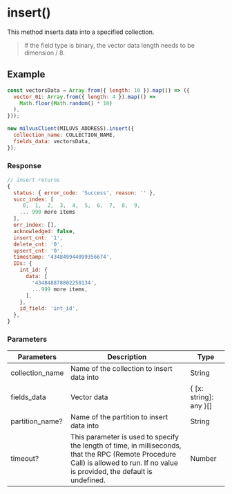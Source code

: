 # insert()

This method inserts data into a specified collection.

> If the field type is binary, the vector data length needs to be dimension / 8.

## Example

```javascript
const vectorsData = Array.from({ length: 10 }).map(() => ({
  vector_01: Array.from({ length: 4 }).map(() =>
    Math.floor(Math.random() * 10)
  ),
}));

new milvusClient(MILUVS_ADDRESS).insert({
  collection_name: COLLECTION_NAME,
  fields_data: vectorsData,
});
```

### Response

```javascript
// insert returns
{
  status: { error_code: 'Success', reason: '' },
  succ_index: [
     0,  1,  2,  3,  4,  5,  6,  7,  8,  9,
    ... 990 more items
  ],
  err_index: [],
  acknowledged: false,
  insert_cnt: '1',
  delete_cnt: '0',
  upsert_cnt: '0',
  timestamp: '434849944099356674',
  IDs: {
    int_id: {
      data: [
        '434848878802250134',
        ...999 more items,
      ],
    },
    id_field: 'int_id',
  },
}
```

### Parameters

| Parameters      | Description                                                                                                                                                                       | Type                   |
| --------------- | --------------------------------------------------------------------------------------------------------------------------------------------------------------------------------- | ---------------------- |
| collection_name | Name of the collection to insert data into                                                                                                                                        | String                 |
| fields_data     | Vector data                                                                                                                                                                       | { [x: string]: any }[] |
| partition_name? | Name of the partition to insert data into                                                                                                                                         | String                 |
| timeout?        | This parameter is used to specify the length of time, in milliseconds, that the RPC (Remote Procedure Call) is allowed to run. If no value is provided, the default is undefined. | Number                 |
